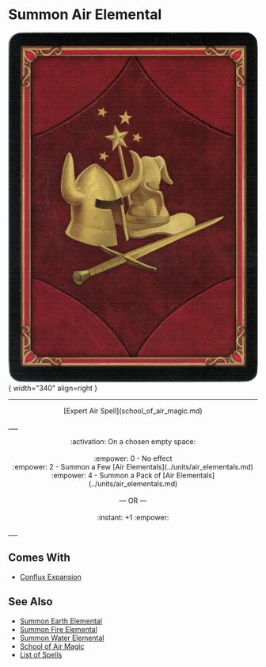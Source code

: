 # Summon Air Elemental

![Summon Air Elemental](../assets/player-deck-back.webp){ width="340" align=right }

___
<p style="text-align: center;" markdown>[Expert Air Spell](school_of_air_magic.md)</p>
___
<p style="text-align: center;" markdown>:activation: On a chosen empty space:<br><br>:empower: 0 - No effect<br>:empower: 2 - Summon a Few [Air Elementals](../units/air_elementals.md)<br>:empower: 4 - Summon a Pack of [Air Elementals](../units/air_elementals.md)<br><br>— OR —<br><br>:instant: +1 :empower:</p>
___


## Comes With

- [Conflux Expansion](../content.md)


## See Also

- [Summon Earth Elemental](summon_earth_elemental.md)
- [Summon Fire Elemental](summon_fire_elemental.md)
- [Summon Water Elemental](summon_water_elemental.md)
- [School of Air Magic](school_of_air_magic.md)
- [List of Spells](index.md)
